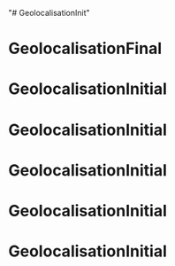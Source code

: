 "# GeolocalisationInit" 
# GeolocalisationFinal
# GeolocalisationInitial
# GeolocalisationInitial
# GeolocalisationInitial
# GeolocalisationInitial
# GeolocalisationInitial
